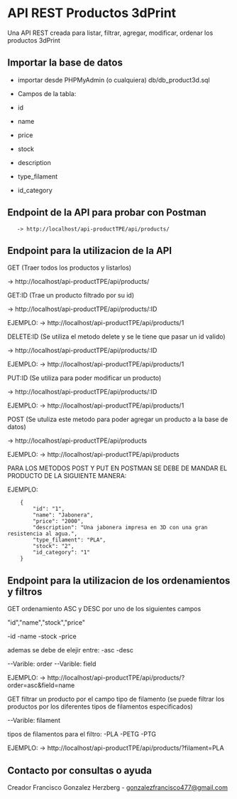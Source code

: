 # API REST Productos 3dPrint
Una API REST creada para listar, filtrar, agregar, modificar, ordenar los productos 3dPrint

## Importar la base de datos
- importar desde PHPMyAdmin (o cualquiera) db/db_product3d.sql
- Campos de la tabla:

- id
- name
- price
- stock
- description
- type_filament
- id_category


## Endpoint de la API para probar con Postman

       -> http://localhost/api-productTPE/api/products/


## Endpoint para la utilizacion de la API

GET (Traer todos los productos y listarlos)

->      http://localhost/api-productTPE/api/products/

GET:ID (Trae un producto filtrado por su id)

-> http://localhost/api-productTPE/api/products/:ID

EJEMPLO: -> http://localhost/api-productTPE/api/products/1

DELETE:ID (Se utiliza el metodo delete y se le tiene que pasar un id valido)

-> http://localhost/api-productTPE/api/products/:ID

EJEMPLO: -> http://localhost/api-productTPE/api/products/1


PUT:ID (Se utiliza para poder modificar un producto)

-> http://localhost/api-productTPE/api/products/:ID

EJEMPLO: -> http://localhost/api-productTPE/api/products/1

POST (Se utuliza este metodo para poder agregar un producto a la base de datos)

-> http://localhost/api-productTPE/api/products

EJEMPLO: -> http://localhost/api-productTPE/api/products

PARA LOS METODOS POST Y PUT EN POSTMAN SE DEBE DE MANDAR EL PRODUCTO DE LA SIGUIENTE MANERA:

EJEMPLO:

        {
            "id": "1",
            "name": "Jabonera",
            "price": "2000",
            "description": "Una jabonera impresa en 3D con una gran resistencia al agua.",
            "type_filament": "PLA",
            "stock": "2",
            "id_category": "1"
        }


## Endpoint para la utilizacion de los ordenamientos y filtros

GET ordenamiento ASC y DESC por uno de los siguientes campos

"id","name","stock","price"

-id
-name
-stock
-price

ademas se debe de elejir entre:
-asc
-desc

--Varible: order
--Varible: field

EJEMPLO: -> http://localhost/api-productTPE/api/products/?order=asc&field=name

GET filtrar un producto por el campo tipo de filamento (se puede filtrar los productos por los diferentes tipos de filamentos especificados)

--Varible: filament

tipos de filamentos para el filtro:
-PLA
-PETG
-PTG

EJEMPLO: -> http://localhost/api-productTPE/api/products/?filament=PLA




## Contacto por consultas o ayuda

Creador Francisco Gonzalez Herzberg - gonzalezfrancisco477@gmail.com


